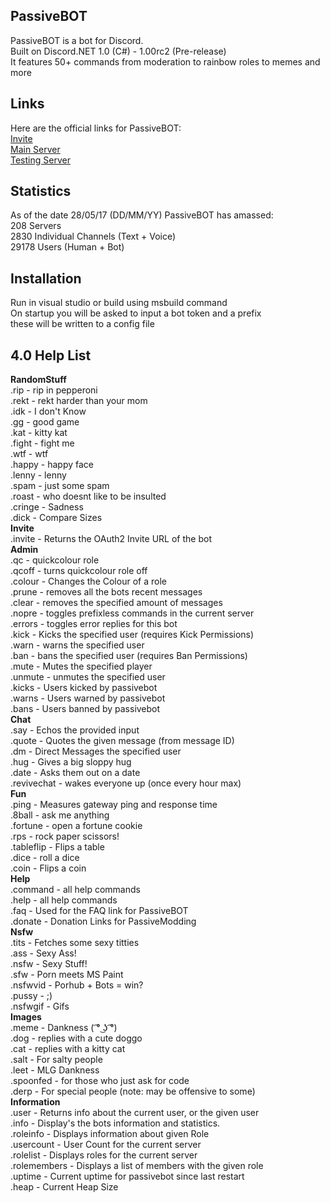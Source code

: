 ## PassiveBOT

PassiveBOT is a bot for Discord.  
Built on Discord.NET 1.0 (C#) - 1.00rc2 (Pre-release)  
It features 50+ commands from moderation to rainbow roles to memes and more  

## Links

Here are the official links for PassiveBOT:  
[Invite](https://discordapp.com/oauth2/authorizeclient_id=234112036701863936&scope=bot&permissions=2146958591)  
[Main Server](https://discord.gg/ZKXqt2a)  
[Testing Server](https://discord.gg/bmXfBQM)  

## Statistics

As of the date 28/05/17 (DD/MM/YY) PassiveBOT has amassed:  
208 Servers  
2830 Individual Channels (Text + Voice)  
29178 Users (Human + Bot)  

## Installation

Run in visual studio or build using msbuild command   
On startup you will be asked to input a bot token and a prefix  
these will be written to a config file  

## 4.0 Help List

**RandomStuff**  
.rip - rip in pepperoni  
.rekt - rekt harder than your mom  
.idk - I don't Know  
.gg - good game  
.kat - kitty kat  
.fight - fight me  
.wtf - wtf  
.happy - happy face  
.lenny - lenny  
.spam - just some spam  
.roast - who doesnt like to be insulted  
.cringe - Sadness  
.dick - Compare Sizes  
**Invite**  
.invite - Returns the OAuth2 Invite URL of the bot  
**Admin**  
.qc - quickcolour role  
.qcoff - turns quickcolour role off  
.colour - Changes the Colour of a role  
.prune - removes all the bots recent messages  
.clear - removes the specified amount of messages  
.nopre - toggles prefixless commands in the current server  
.errors - toggles error replies for this bot  
.kick - Kicks the specified user (requires Kick Permissions)  
.warn - warns the specified user  
.ban - bans the specified user (requires Ban Permissions)  
.mute - Mutes the specified player  
.unmute - unmutes the specified user  
.kicks - Users kicked by passivebot  
.warns - Users warned by passivebot  
.bans - Users banned by passivebot  
**Chat**  
.say - Echos the provided input  
.quote - Quotes the given message (from message ID)  
.dm - Direct Messages the specified user  
.hug - Gives a big sloppy hug  
.date - Asks them out on a date  
.revivechat - wakes everyone up (once every hour max)  
**Fun**  
.ping - Measures gateway ping and response time  
.8ball - ask me anything  
.fortune - open a fortune cookie  
.rps - rock paper scissors!  
.tableflip - Flips a table  
.dice - roll a dice  
.coin - Flips a coin  
**Help**  
.command - all help commands  
.help - all help commands  
.faq - Used for the FAQ link for PassiveBOT  
.donate - Donation Links for PassiveModding  
**Nsfw**  
.tits - Fetches some sexy titties  
.ass - Sexy Ass!  
.nsfw - Sexy Stuff!  
.sfw - Porn meets MS Paint  
.nsfwvid - Porhub + Bots = win?  
.pussy - ;)  
.nsfwgif - Gifs  
**Images**  
.meme - Dankness ( ͡° ͜ʖ ͡°)  
.dog - replies with a cute doggo  
.cat - replies with a kitty cat  
.salt - For salty people  
.leet - MLG  Dankness  
.spoonfed - for those who just ask for code  
.derp - For special people (note: may be offensive to some)  
**Information**  
.user - Returns info about the current user, or the given user  
.info - Display's the bots information and statistics.  
.roleinfo - Displays information about given Role  
.usercount - User Count for the current server  
.rolelist - Displays roles for the current server  
.rolemembers - Displays a list of members with the given role  
.uptime - Current uptime for passivebot since last restart  
.heap - Current Heap Size  
